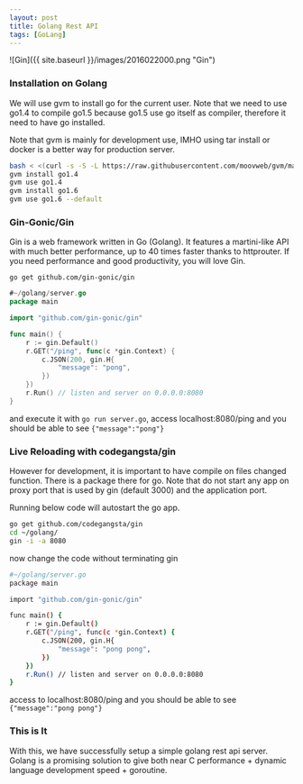 ```yaml
---
layout: post
title: Golang Rest API
tags: [GoLang]
---
```


![Gin]({{ site.baseurl }}/images/2016022000.png "Gin")

### Installation on Golang
We will use gvm to install go for the current user. Note that we need to use go1.4 to compile go1.5 because go1.5 use go itself as compiler, therefore it need to have go installed.

Note that gvm is mainly for development use, IMHO using tar install or docker is a better way for production server.

~~~ bash
bash < <(curl -s -S -L https://raw.githubusercontent.com/moovweb/gvm/master/binscripts/gvm-installer)
gvm install go1.4
gvm use go1.4
gvm install go1.6
gvm use go1.6 --default
~~~

### Gin-Gonic/Gin
Gin is a web framework written in Go (Golang). It features a martini-like API with much better performance, up to 40 times faster thanks to httprouter. If you need performance and good productivity, you will love Gin.

~~~
go get github.com/gin-gonic/gin
~~~

~~~ go
#~/golang/server.go
package main

import "github.com/gin-gonic/gin"

func main() {
    r := gin.Default()
    r.GET("/ping", func(c *gin.Context) {
        c.JSON(200, gin.H{
            "message": "pong",
        })
    })
    r.Run() // listen and server on 0.0.0.0:8080
}
~~~

and execute it with `go run server.go`, access localhost:8080/ping and you should be able to see `{"message":"pong"}`

### Live Reloading with codegangsta/gin
However for development, it is important to have compile on files changed function. There is a package there for go. Note that do not start any app on proxy port that is used by gin (default 3000) and the application port.

Running below code will autostart the go app.

~~~ bash
go get github.com/codegangsta/gin
cd ~/golang/
gin -i -a 8080
~~~

now change the code without terminating gin

~~~ bash
#~/golang/server.go
package main

import "github.com/gin-gonic/gin"

func main() {
    r := gin.Default()
    r.GET("/ping", func(c *gin.Context) {
        c.JSON(200, gin.H{
            "message": "pong pong",
        })
    })
    r.Run() // listen and server on 0.0.0.0:8080
}
~~~

access to localhost:8080/ping and you should be able to see `{"message":"pong pong"}`

### This is It
With this, we have successfully setup a simple golang rest api server. Golang is a promising solution to give both near C performance + dynamic language development speed + goroutine.
